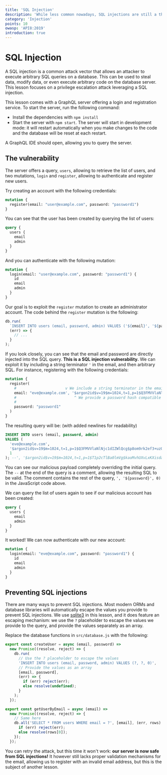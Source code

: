 ```yaml
---
title: 'SQL Injection'
description: 'While less common nowadays, SQL injections are still a threat. Learn how to exploit and prevent them.'
category: 'Injection'
points: 10
owasp: 'API8:2019'
introduction: true
---
```


# SQL Injection

A SQL injection is a common attack vector that allows an attacker to execute arbitrary SQL queries on a database. This can be used to steal data, modify data, or even execute arbitrary code on the database server. This lesson focuses on a privilege escalation attack leveraging a SQL injection.

This lesson comes with a GraphQL server offering a login and registration service. To start the server, run the following command:

- Install the dependencies with `npm install`
- Start the server with `npm start`. The server will start in development mode: it will restart automatically when you make changes to the code and the database will be reset at each restart.

A GraphQL IDE should open, allowing you to query the server.

## The vulnerability

The server offers a query, `users`, allowing to retrieve the list of users, and two mutations, `login` and `register`, allowing to authenticate and register new users.

Try creating an account with the following credentials:

```graphql
mutation {
  register(email: "user@example.com", password: "password1")
}
```

You can see that the user has been created by querying the list of users:

```graphql
query {
  users {
    email
    admin
  }
}
```

And you can authenticate with the following mutation:

```graphql
mutation {
  login(email: "user@example.com", password: "password1") {
    id
    email
    admin
  }
}
```

Our goal is to exploit the `register` mutation to create an administrator account. The code behind the `register` mutation is the following:

```js
db.run(
  `INSERT INTO users (email, password, admin) VALUES ('${email}', '${password}', 0)`,
  (err) => {
    // ...
  }
);
```

If you look closely, you can see that the email and password are directly injected into the SQL query. **This is a SQL injection vulnerability.** We can exploit it by including a string terminator `'` in the email, and then arbitrary SQL. For instance, registering with the following credentials:

```graphql
mutation {
  register(
    #                      v We include a string terminator in the email
    email: "eve@example.com', '$argon2id$v=19$m=1024,t=1,p=1$Q3FMVVlaNlNjc1dIZWlQcg$p8om9rk2ef3+uzO8Hg0Gwhnx1+1vIll2qDiiWBACrUw', 1); --"
    #                          ^ We provide a password hash compatible with the server                                            ^
    #                                                                                                  We set the admin flag to 1 |
    password: "password1"
  )
}
```

The resulting query will be: (with added newlines for readability)

```sql
INSERT INTO users (email, password, admin)
VALUES (
  'eve@example.com',
  '$argon2id$v=19$m=1024,t=1,p=1$Q3FMVVlaNlNjc1dIZWlQcg$p8om9rk2ef3+uzO8Hg0Gwhnx1+1vIll2qDiiWBACrUw',
  1
); --', '$argon2id$v=19$m=1024,t=1,p=1$T1p2cTlBa0lmVg$kaoMvhUXvLxKXisdaky0kGZU2hoKD5tncvkKQkANagU', 0)
```

You can see our malicious payload completely overriding the initial query. The `--` at the end of the query is a comment, allowing the resulting SQL to be valid. The comment contains the rest of the query, `', '${password}', 0)` in the JavaScript code above.

We can query the list of users again to see if our malicious account has been created:

```graphql
query {
  users {
    email
    admin
  }
}
```

It worked! We can now authenticate with our new account:

```graphql
mutation {
  login(email: "eve@example.com", password: "password1") {
    id
    email
    admin
  }
}
```

## Preventing SQL injections

There are many ways to prevent SQL injections. Most modern ORMs and database libraries will automatically escape the values you provide to prevent SQL injections. We use [sqlite3](https://www.npmjs.com/package/sqlite3) in this lesson, and it does feature an escaping mechanism: we use the `?` placeholder to escape the values we provide to the query, and provide the values separately as an array.

Replace the database functions in `src/database.js` with the following:

```js
export const createUser = async (email, password) =>
  new Promise((resolve, reject) => {
    db.run(
      // Use the ? placeholder to escape the values
      'INSERT INTO users (email, password, admin) VALUES (?, ?, 0)',
      // Provide the values as an array
      [email, password],
      (err) => {
        if (err) reject(err);
        else resolve(undefined);
      }
    );
  });

export const getUserByEmail = async (email) =>
  new Promise((resolve, reject) => {
    // Same here
    db.all('SELECT * FROM users WHERE email = ?', [email], (err, rows) => {
      if (err) reject(err);
      else resolve(rows[0]);
    });
  });
```

You can retry the attack, but this time it won't work: **our server is now safe from SQL injections!** It however still lacks proper validation mechanisms for the email, allowing us to register with an invalid email address, but this is the subject of another lesson.
